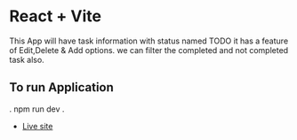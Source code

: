 # React + Vite

This  App will have task information with status named TODO it has a feature of Edit,Delete & Add options. we can filter the completed and not completed task also.

## To run Application 
.
npm run dev
.

- [Live site](https://warm-bunny-66d9e1.netlify.app/)